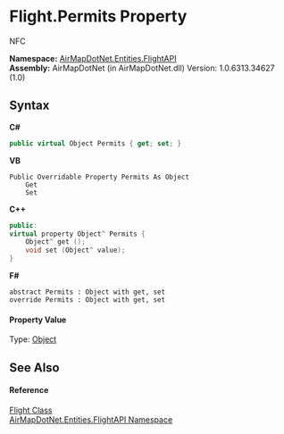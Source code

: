 # Flight.Permits Property 
 

NFC

**Namespace:**&nbsp;<a href="N_AirMapDotNet_Entities_FlightAPI">AirMapDotNet.Entities.FlightAPI</a><br />**Assembly:**&nbsp;AirMapDotNet (in AirMapDotNet.dll) Version: 1.0.6313.34627 (1.0)

## Syntax

**C#**<br />
``` C#
public virtual Object Permits { get; set; }
```

**VB**<br />
``` VB
Public Overridable Property Permits As Object
	Get
	Set
```

**C++**<br />
``` C++
public:
virtual property Object^ Permits {
	Object^ get ();
	void set (Object^ value);
}
```

**F#**<br />
``` F#
abstract Permits : Object with get, set
override Permits : Object with get, set
```


#### Property Value
Type: <a href="http://msdn2.microsoft.com/en-us/library/e5kfa45b" target="_blank">Object</a>

## See Also


#### Reference
<a href="T_AirMapDotNet_Entities_FlightAPI_Flight">Flight Class</a><br /><a href="N_AirMapDotNet_Entities_FlightAPI">AirMapDotNet.Entities.FlightAPI Namespace</a><br />
